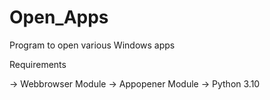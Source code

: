 # Open_Apps
Program to open various Windows apps

Requirements

-> Webbrowser Module
-> Appopener Module
-> Python 3.10

